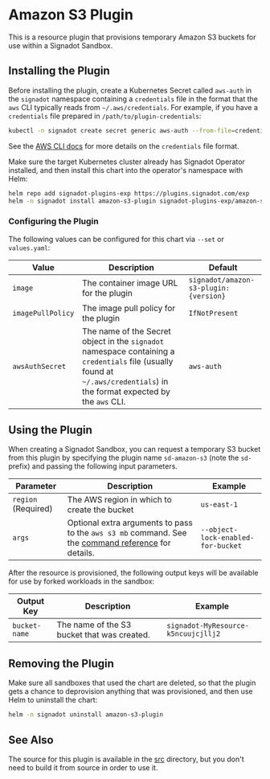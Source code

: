 # Amazon S3 Plugin

This is a resource plugin that provisions temporary Amazon S3 buckets
for use within a Signadot Sandbox.

## Installing the Plugin

Before installing the plugin, create a Kubernetes Secret called `aws-auth` in
the `signadot` namespace containing a `credentials` file in the format that the
`aws` CLI typically reads from `~/.aws/credentials`. For example, if you have a
`credentials` file prepared in `/path/to/plugin-credentials`:

```sh
kubectl -n signadot create secret generic aws-auth --from-file=credentials=/path/to/plugin-credentials
```

See the [AWS CLI docs](https://docs.aws.amazon.com/cli/latest/userguide/cli-configure-files.html#cli-configure-files-settings)
for more details on the `credentials` file format.

Make sure the target Kubernetes cluster already has Signadot Operator installed,
and then install this chart into the operator's namespace with Helm:

```sh
helm repo add signadot-plugins-exp https://plugins.signadot.com/exp
helm -n signadot install amazon-s3-plugin signadot-plugins-exp/amazon-s3
```

### Configuring the Plugin

The following values can be configured for this chart via `--set` or `values.yaml`:

Value | Description | Default
----- | ----------- | -------
`image` | The container image URL for the plugin | `signadot/amazon-s3-plugin:{version}`
`imagePullPolicy` | The image pull policy for the plugin | `IfNotPresent`
`awsAuthSecret` | The name of the Secret object in the `signadot` namespace containing a `credentials` file (usually found at `~/.aws/credentials`) in the format expected by the `aws` CLI. | `aws-auth`

## Using the Plugin

When creating a Signadot Sandbox, you can request a temporary S3 bucket from
this plugin by specifying the plugin name `sd-amazon-s3` (note the `sd-` prefix)
and passing the following input parameters.

Parameter | Description | Example
--------- | ----------- | -------
`region` (Required) | The AWS region in which to create the bucket | `us-east-1`
`args` | Optional extra arguments to pass to the `aws s3 mb` command. See the [command reference](https://awscli.amazonaws.com/v2/documentation/api/latest/reference/s3/mb.html) for details. | `--object-lock-enabled-for-bucket`

After the resource is provisioned, the following output keys will be available
for use by forked workloads in the sandbox:

Output Key | Description | Example
---------- | ----------- | -------
`bucket-name` | The name of the S3 bucket that was created. | `signadot-MyResource-k5ncuujcjllj2`

## Removing the Plugin

Make sure all sandboxes that used the chart are deleted, so that the plugin gets
a chance to deprovision anything that was provisioned, and then use Helm to
uninstall the chart:

```sh
helm -n signadot uninstall amazon-s3-plugin
```

## See Also

The source for this plugin is available in the [src](../../src/)
directory, but you don't need to build it from source in order to use it.
